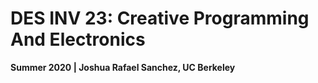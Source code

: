 # DES INV 23: Creative Programming And Electronics
**Summer 2020 | Joshua Rafael Sanchez, UC Berkeley**
